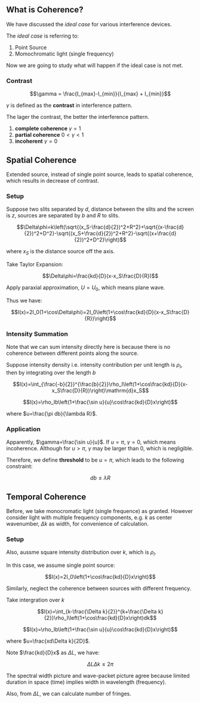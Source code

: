 ## What is Coherence?

We have discussed the *ideal case* for various interference devices.

The *ideal case* is referring to:

1. Point Source
2. Momochromatic light (single frequency)

Now we are going to study what will happen if the ideal case is not met.

### Contrast

$$\gamma = \frac{I_{max}-I_{min}}{I_{max} + I_{min}}$$

$\gamma$ is defined as the **contrast** in interference pattern.

The lager the contrast, the better the interference pattern.

1. **complete coherence** $\gamma=1$
2. **partial coherence** $0<\gamma<1$
3. **incoherent** $\gamma=0$

## Spatial Coherence

Extended source, instead of single point source, leads to spatial coherence, which results in decrease of contrast.

### Setup

Suppose two slits separated by $d$, distance between the slits and the screen is $z$, sources are separated by $b$ and $R$ to slits.

$$\Delta\phi=k\left(\sqrt{(x_S-\frac{d}{2})^2+R^2}+\sqrt{(x-\frac{d}{2})^2+D^2}-\sqrt{(x_S+\frac{d}{2})^2+R^2}-\sqrt{(x+\frac{d}{2})^2+D^2}\right)$$

where $x_S$ is the distance source off the axis.

Take Taylor Expansion:

$$\Delta\phi=\frac{kd}{D}(x-x_S\frac{D}{R})$$

Apply paraxial approximation, $U=U_0$, which means plane wave.

Thus we have:

$$I(x)=2I_0(1+\cos\Delta\phi)=2I_0\left(1+\cos\frac{kd}{D}(x-x_S\frac{D}{R})\right)$$

### Intensity Summation

Note that we can sum intensity directly here is because there is no coherence between different points along the source.

Suppose intensity density i.e. intensity contribution per unit length is $\rho_I$, then by integrating over the length $b$

$$I(x)=\int_{\frac{-b}{2}}^{\frac{b}{2}}\rho_I\left(1+\cos\frac{kd}{D}(x-x_S\frac{D}{R})\right)\mathrm{d}x_S$$

$$I(x)=\rho_Ib\left(1+\frac{\sin u}{u}\cos\frac{kd}{D}x\right)$$

where $u=\frac{\pi db}{\lambda R}$.

### Application

Apparently, $\gamma=\frac{\sin u}{u}$. If $u=\pi$, $\gamma=0$, which means incoherence. Although for $u>\pi$, $\gamma$ may be larger than $0$, which is negligible.

Therefore, we define **threshold** to be $u=\pi$, which leads to the following constraint:

$$db\leq\lambda R$$

## Temporal Coherence

Before, we take monocromatic light (single frequence) as granted. However consider light with multiple frequency components, e.g. $k$ as center wavenumber, $\Delta k$ as width, for convenience of calculation.

### Setup

Also, aussme square intensity distribution over $k$, which is $\rho_I$.

In this case, we assume single point source:

$$I(x)=2I_0\left(1+\cos\frac{kd}{D}x\right)$$

Similarly, neglect the coherence between sources with different frequency.

Take intergration over $k$

$$I(x)=\int_{k-\frac{\Delta k}{2}}^{k+\frac{\Delta k}{2}}\rho_I\left(1+\cos\frac{kd}{D}x\right)dk$$

$$I(x)=\rho_Ib\left(1+\frac{\sin u}{u}\cos\frac{kd}{D}x\right)$$

where $u=\frac{xd\Delta k}{2D}$.

Note $\frac{kd}{D}x$ as $\Delta L$, we have: 

$$\Delta L\Delta k\leq 2\pi$$

The spectral width picture and wave-packet picture agree because limited duration in space (time) implies width in wavelength (frequency).

Also, from $\Delta L$, we can calculate number of fringes.